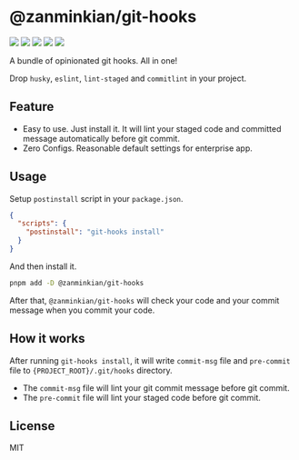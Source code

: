 # @zanminkian/git-hooks

[![](https://img.shields.io/npm/l/@zanminkian/git-hooks.svg)](https://github.com/zanminkian/git-hooks/blob/master/LICENSE)
[![](https://img.shields.io/npm/v/@zanminkian/git-hooks.svg)](https://www.npmjs.com/package/@zanminkian/git-hooks)
[![](https://img.shields.io/npm/dm/@zanminkian/git-hooks.svg)](https://www.npmjs.com/package/@zanminkian/git-hooks)
[![](https://img.shields.io/librariesio/release/npm/@zanminkian/git-hooks)](https://www.npmjs.com/package/@zanminkian/git-hooks)
[![](https://packagephobia.com/badge?p=@zanminkian/git-hooks)](https://packagephobia.com/result?p=@zanminkian/git-hooks)

A bundle of opinionated git hooks. All in one!

Drop `husky`, `eslint`, `lint-staged` and `commitlint` in your project.

## Feature

- Easy to use. Just install it. It will lint your staged code and committed message automatically before git commit.
- Zero Configs. Reasonable default settings for enterprise app.

## Usage

Setup `postinstall` script in your `package.json`.

```json
{
  "scripts": {
    "postinstall": "git-hooks install"
  }
}
```

And then install it.

```sh
pnpm add -D @zanminkian/git-hooks
```

After that, `@zanminkian/git-hooks` will check your code and your commit message when you commit your code.

## How it works

After running `git-hooks install`, it will write `commit-msg` file and `pre-commit` file to `{PROJECT_ROOT}/.git/hooks` directory.

- The `commit-msg` file will lint your git commit message before git commit.
- The `pre-commit` file will lint your staged code before git commit.

## License

MIT
